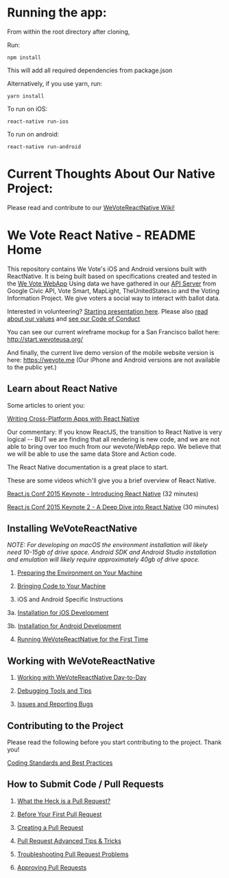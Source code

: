 # Running the app:

From within the root directory after cloning,


Run:

```
npm install
```

This will add all required dependencies from package.json

Alternatively, if you use yarn, run:

```
yarn install
```

To run on iOS:

```
react-native run-ios
```

To run on android:

```
react-native run-android
```

# Current Thoughts About Our Native Project:

Please read and contribute to our [WeVoteReactNative Wiki!](https://github.com/wevote/WeVoteReactNative/wiki)

# We Vote React Native - README Home

This repository contains We Vote's iOS and Android versions built with ReactNative. It is being built based on
 specifications created and tested in the [We Vote WebApp](https://github.com/wevote/WebApp) Using data we have
 gathered in our [API Server](https://api.wevoteusa.org/apis/v1/docs/) from
 Google Civic API, Vote Smart, MapLight, TheUnitedStates.io and the Voting Information Project.
We give voters a social way to interact with ballot data.

Interested in volunteering? [Starting presentation here](https://prezi.com/5v4drd74pt6n/we-vote-introduction-strategic-landscape/). Please also [read about our values](https://wevote.hackpad.com/Community-Rules-C0sn7DhZhDt) and [see our Code of Conduct](CODE_OF_CONDUCT.md)

You can see our current wireframe mockup for a San Francisco ballot here:
http://start.wevoteusa.org/

And finally, the current live demo version of the mobile website version is here: https://wevote.me
(Our iPhone and Android versions are not available to the public yet.)

## Learn about React Native

Some articles to orient you:

<a href="https://www.infoq.com/articles/react-native-introduction" target="_blank">Writing Cross-Platform Apps with React Native</a>

Our commentary: If you know ReactJS, the transition to React Native is very logical -- BUT we are finding that all rendering
is new code, and we are not able to bring over too much from our wevote/WebApp repo. We believe that we will be able to use the same data Store and Action code.

The React Native documentation is a great place to start.

These are some videos which'll give you a brief overview of React Native.

<a href="https://www.youtube.com/watch?v=KVZ-P-ZI6W4" target="_blank">React.js Conf 2015 Keynote - Introducing React Native</a> (32 minutes)

<a href="https://www.youtube.com/watch?v=7rDsRXj9-cU" target="_blank">React.js Conf 2015 Keynote 2 - A Deep Dive into React Native</a> (30 minutes)


## Installing WeVoteReactNative

*NOTE: For developing on macOS the environment installation will likely need
10-15gb of drive space.  Android SDK and Android Studio installation and emulation will likely require approximately 40gb of drive space.*

1. [Preparing the Environment on Your Machine](docs/installing/ENVIRONMENT.md)

2. [Bringing Code to Your Machine](docs/installing/CLONING_CODE.md)

3. iOS and Android Specific Instructions

3a. [Installation for iOS Development](ENVIRONMENT_IOS.md)

3b. [Installation for Android Development](ENVIRONMENT_ANDROID.md)

4. [Running WeVoteReactNative for the First Time](docs/installing/RUNNING_FIRST_TIME.md)

## Working with WeVoteReactNative
1. [Working with WeVoteReactNative Day-to-Day](docs/working/README_WORKING_WITH_REACT_NATIVE.md)

2. [Debugging Tools and Tips](docs/working/DEBUGGING_TOOLS.md)

3. [Issues and Reporting Bugs](docs/working/ISSUES.md)

## Contributing to the Project
Please read the following before you start contributing to the project. Thank you!

[Coding Standards and Best Practices](docs/contributing/CONTRIBUTING_STANDARDS.md)

## How to Submit Code / Pull Requests
1. [What the Heck is a Pull Request?](docs/contributing/PULL_REQUEST_BACKGROUND.md)

2. [Before Your First Pull Request](docs/contributing/PULL_REQUEST_SETUP.md)

3. [Creating a Pull Request](docs/contributing/CREATING_PULL_REQUEST.md)

4. [Pull Request Advanced Tips & Tricks](docs/contributing/PULL_REQUEST_ADVANCED.md)

5. [Troubleshooting Pull Request Problems](docs/contributing/PULL_REQUEST_TROUBLESHOOTING.md)

6. [Approving Pull Requests](docs/contributing/APPROVING_PULL_REQUESTS.md)
